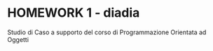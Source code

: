# **HOMEWORK 1 - diadia**
Studio di Caso a supporto del corso di Programmazione Orientata ad Oggetti
